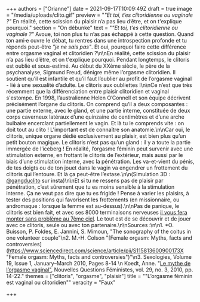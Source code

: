 +++
authors = ["Orianne"]
date = 2021-09-17T10:09:49Z
draft = true
image = "/media/uploads/clito.gif"
preview = "_\"Et toi, t’es clitoridienne ou vaginale ?\"_ En réalité, cette scission du plaisir n’a pas lieu d’être, et on t'explique pourquoi."
section = "On débunke"
text = "_\"Et toi, t’es clitoridienne ou vaginale ?\"_ Avoue, toi non plus tu n’as pas échappé à cette question. Quand ton ami·e ouvre le débat, tu rentres dans une introspection profonde et tu réponds peut-être _\"je ne sais pas\"_. Et oui, pourquoi faire cette différence entre orgasme vaginal et clitoridien ?\n\nEn réalité, cette scission du plaisir n’a pas lieu d’être, et on t'explique pourquoi. Pendant longtemps, le clitoris est oublié et sous-estimé. Au début du XXème siècle, le père de la psychanalyse, Sigmund Freud, dénigre même l’orgasme clitoridien. Il soutient qu’il est infantile et qu’il faut l’oublier au profit de l’orgasme vaginal - lié à une sexualité d’adulte. Le clitoris aux oubliettes !\n\nCe n’est que très récemment que la différenciation entre plaisir clitoridien et vaginal s'estompe. En 1998, l’australienne Helen O’Connell et son équipe décrivent précisément l’organe du clitoris. On comprend qu’il a deux composantes : une partie externe, avec le gland, et une partie interne, constituée de deux corps caverneux latéraux d’une quinzaine de centimètres et d’une arche bulbaire encerclant partiellement le vagin. Et là tu le comprends vite : on doit tout au clito ! L'important est de connaître son anatomie.\n\nCar oui, le clitoris, unique organe dédié exclusivement au plaisir, est bien plus qu’un petit bouton magique. Le clitoris n’est pas qu’un gland : il y a toute la partie immergée de l’iceberg ! En réalité, l’orgasme féminin peut survenir avec une stimulation externe, en frottant le clitoris de l’extérieur, mais aussi par le biais d’une stimulation interne, avec la pénétration. Les va-et-vient du pénis, de tes doigts ou de ton jouet dans le vagin va engendrer un frottement du clitoris qui l’entoure. Et là ça peut-être l’extase.\n\n(Simulation 3D : [@gangduclito](https://www.instagram.com/stories/highlights/17979422683098761/) sur insta)\n\nEt si tu ne ressens pas de plaisir par pénétration, c’est sûrement que tu es moins sensible à la stimulation interne. Ça ne veut pas dire que tu es frigide ! Pense à varier les plaisirs, à tester des positions qui favorisent les frottements (en missionnaire, ou andromaque : lorsque la femme est au-dessus).\n\nPas de panique, le clitoris est bien fait, et avec ses 8000 terminaisons nerveuses [il vous fera monter sans problème au 7ème ciel](https://lepointq.com/newsletters/grimpons-au-7eme-ciel/). Le tout est de se découvrir et de jouer avec ce clitoris, seule ou avec ton partenaire.\n\nSources :\n\n1. *O. Buisson, P. Foldes, E. Jannini, S. Mimoun, \"The sonography of the coitus in one volunteer couple\"\n2. M.-H. Colson \"[Female orgasm: Myths, facts and controversies](https://www.sciencedirect.com/science/article/pii/S115813600900173X \"Female orgasm: Myths, facts and controversies\")\"\n3. Sexologies, Volume 19, Issue 1, January–March 2010, Pages 8-14  \n   Koedt, Anne. \"[Le mythe de l’orgasme vaginal\"](https://www.cairn.info/revue-nouvelles-questions-feministes-2010-3-page-14.htm), Nouvelles Questions Féministes, vol. 29, no. 3, 2010, pp. 14-22."
themes = ["clitoris", "orgasme", "plaisir"]
title = "\"L’orgasme féminin est vaginal ou clitoridien\""
veracity = "Faux"

+++
